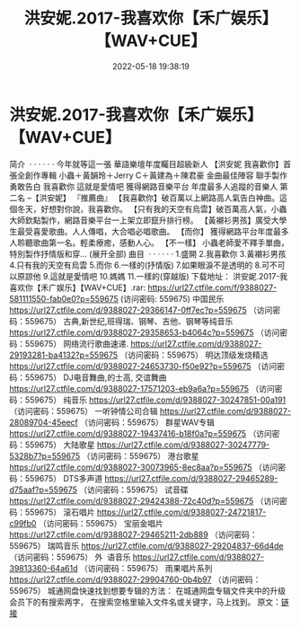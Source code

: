 ﻿---
title: 洪安妮.2017-我喜欢你【禾广娱乐】【WAV+CUE】
date: 2022-05-18 19:38:19
categories: WAV车载音乐、镜像
tags: 华语中文
---
# 洪安妮.2017-我喜欢你【禾广娱乐】【WAV+CUE】

简介  · · · · ·
·
今年就等這一張
華語樂壇年度矚目超級新人
【洪安妮 我喜歡你】首張全創作專輯
小蟲＋黃韻玲＋Jerry
C＋黃建為＋陳君豪
金曲最佳陣容 聯手製作
勇敢告白 我喜歡你 這就是愛情吧
獲得網路音樂平台 年度最多人追蹤的音樂人 第二名
–【洪安妮】
『推薦曲』
【我喜歡你】破百萬以上網路高人氣告白神曲。這個冬天，好想對你說，我喜歡你。
【只有我的天空有烏雲】破百萬高人氣，小蟲大師欽點製作，網路音樂平台一上架立即竄升排行榜。
【黃襯衫男孩】廣受大學生最受喜愛歌曲。人人傳唱，大合唱必唱歌曲。
【而你】
獲得網路平台年度最多人聆聽歌曲第一名。輕柔療癒，感動人心。
【不一樣】 小蟲老師愛不釋手單曲，特別製作抒情版和穿...
(展开全部)
曲目  · · · · ·
·
1.盛開
2.我喜歡你
3.黃襯衫男孩
4.只有我的天空有烏雲
5.而你
6.一樣的(抒情版)
7.如果眼淚不是透明的
8.可不可以原諒他
9.這就是愛情吧
10.媽媽
11.一樣的(穿越版)
下载地址：
洪安妮.2017-我喜欢你【禾广娱乐】【WAV+CUE】.rar: https://url27.ctfile.com/f/9388027-581111550-fab0e0?p=559675
(访问密码: 559675)
中国民乐
https://url27.ctfile.com/d/9388027-29366147-0ff7ec?p=559675
（访问密码：559675）
古典,新世纪,班得瑞、钢琴、吉他、钢琴等纯音乐
https://url27.ctfile.com/d/9388027-29358653-b4064c?p=559675
（访问密码：559675）
网络流行歌曲速递.
https://url27.ctfile.com/d/9388027-29193281-ba4132?p=559675
（访问密码：559675）
明达顶级发烧精选
https://url27.ctfile.com/d/9388027-24653730-f50e92?p=559675
（访问密码：559675）
DJ电音舞曲,的士高, 交谊舞曲
https://url27.ctfile.com/d/9388027-17571203-eb9a6a?p=559675
（访问密码：559675）
纯音乐
https://url27.ctfile.com/d/9388027-30247851-00a191
（访问密码：559675）
一听钟情公司合辑
https://url27.ctfile.com/d/9388027-28089704-45eecf
（访问密码：559675）
群星WAV专辑
https://url27.ctfile.com/d/9388027-19437416-b18f0a?p=559675
（访问密码：559675）
大陆歌星
https://url27.ctfile.com/d/9388027-30247779-5328b7?p=559675
（访问密码：559675）
港台歌星
https://url27.ctfile.com/d/9388027-30073965-8ec8aa?p=559675
（访问密码：559675）
DTS多声道
https://url27.ctfile.com/d/9388027-29465289-d75aaf?p=559675
（访问密码：559675）
试音碟
https://url27.ctfile.com/d/9388027-29424388-72c40d?p=559675
（访问密码：559675）
滚石唱片
https://url27.ctfile.com/d/9388027-24721817-c99fb0
（访问密码：559675）
宝丽金唱片
https://url27.ctfile.com/d/9388027-29465211-2db889
（访问密码：559675）
瑞鸣音乐
https://url27.ctfile.com/d/9388027-29204837-66d4de
（访问密码：559675）
外  语音乐
https://url27.ctfile.com/d/9388027-39813360-64a61d
（访问密码：559675）
雨果唱片系列
https://url27.ctfile.com/d/9388027-29904760-0b4b97
（访问密码：559675）
城通网盘快速找到想要专辑的方法：
在城通网盘专辑文件夹中的升级会员下的有搜索两字，
在搜索空格里输入文件名或关键字，马上找到。
原文：[链接](https://blog.sina.com.cn/s/blog_1647c7e7601030xay.html)